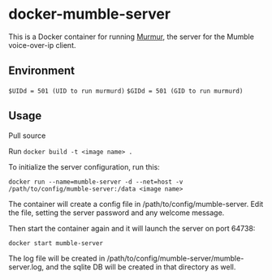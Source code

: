 docker-mumble-server
====================

This is a Docker container for running [Murmur](http://wiki.mumble.info/wiki/Main_Page), the server for the Mumble voice-over-ip client.

Environment
-----------

`$UIDd = 501 (UID to run murmurd)`
`$GIDd = 501 (GID to run murmurd)`

Usage
-----
Pull source

Run
`docker build -t <image name> .`

To initialize the server configuration, run this:

`docker run --name=mumble-server -d --net=host -v /path/to/config/mumble-server:/data <image name>`

The container will create a config file in /path/to/config/mumble-server. Edit the file, setting the server password and any welcome message.

Then start the container again and it will launch the server on port 64738:

`docker start mumble-server`

The log file will be created in /path/to/config/mumble-server/mumble-server.log, and the sqlite DB will be created in that directory as well.
